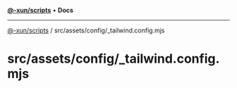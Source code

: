 [**@-xun/scripts**](../../../../README.md) • **Docs**

***

[@-xun/scripts](../../../../README.md) / src/assets/config/\_tailwind.config.mjs

# src/assets/config/\_tailwind.config.mjs
